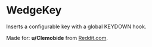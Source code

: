 # WedgeKey
Inserts a configurable key with a global KEYDOWN hook.

Made for: **u/Clemobide**  from [Reddit.com](https://www.reddit.com).
